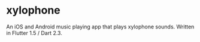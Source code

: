 # xylophone
An iOS and Android music playing app that plays xylophone sounds. Written in Flutter 1.5 / Dart 2.3.
